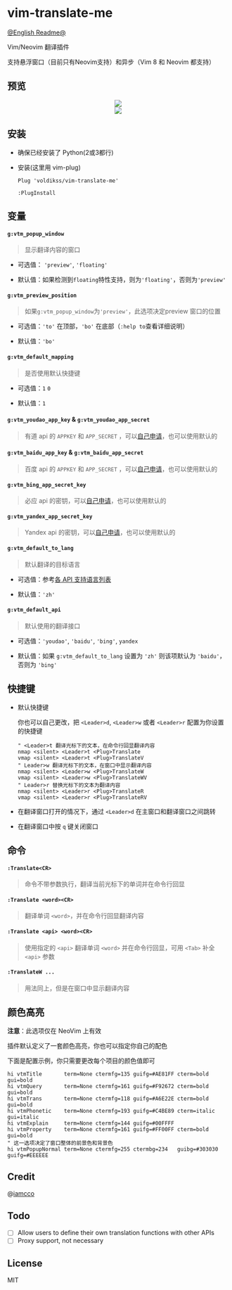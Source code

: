 # vim-translate-me

[@English Readme@](./README_EN.md)

Vim/Neovim 翻译插件

支持悬浮窗口（目前只有Neovim支持）和异步（Vim 8 和 Neovim 都支持）

## 预览

<div align="center">
	<img src="https://user-images.githubusercontent.com/20282795/56863017-aba94280-69e3-11e9-8002-e6ed8e38d02c.gif">
</div>
<div align="center">
	<img src="https://user-images.githubusercontent.com/20282795/56863018-aba94280-69e3-11e9-9c4c-d903a80cb893.gif">
</div>

## 安装
 - 确保已经安装了 Python(2或3都行)

 - 安装(这里用 vim-plug)

    ```vim
    Plug 'voldikss/vim-translate-me'

    :PlugInstall
    ```

## 变量
#### **`g:vtm_popup_window`**

> 显示翻译内容的窗口

- 可选值： `'preview'`, `'floating'`

- 默认值：如果检测到`floating`特性支持，则为`'floating'`，否则为`'preview'`

#### **`g:vtm_preview_position`**

> 如果`g:vtm_popup_window`为`'preview'`，此选项决定preview 窗口的位置

- 可选值：`'to'` 在顶部，`'bo'` 在底部（`:help to`查看详细说明）

- 默认值：`'bo'`

#### **`g:vtm_default_mapping`**

> 是否使用默认快捷键

- 可选值：`1` `0`

- 默认值：`1`

#### **`g:vtm_youdao_app_key`** & **`g:vtm_youdao_app_secret`**

> 有道 api 的 `APPKEY` 和 `APP_SECRET` ，可以[自己申请](https://ai.youdao.com/doc.s#guide)，也可以使用默认的

#### **`g:vtm_baidu_app_key`** & **`g:vtm_baidu_app_secret`**

> 百度 api 的 `APPKEY` 和 `APP_SECRET` ，可以[自己申请](https://api.fanyi.baidu.com/api/trans/product/index)，也可以使用默认的

#### **`g:vtm_bing_app_secret_key`**
  
> 必应 api 的密钥，可以[自己申请](https://docs.microsoft.com/zh-cn/azure/cognitive-services/translator/translator-text-how-to-signup)，也可以使用默认的

#### **`g:vtm_yandex_app_secret_key`**
  
> Yandex api 的密钥，可以[自己申请](https://translate.yandex.com/developers/keys)，也可以使用默认的

#### **`g:vtm_default_to_lang`**
  
> 默认翻译的目标语言

- 可选值：参考[各 API 支持语言列表](https://github.com/voldikss/vim-translate-me/wiki)

- 默认值：`'zh'`

#### **`g:vtm_default_api`**
  
> 默认使用的翻译接口

- 可选值：`'youdao'`, `'baidu'`, `'bing'`, `yandex`

- 默认值：如果 `g:vtm_default_to_lang` 设置为 `'zh'` 则该项默认为 `'baidu'`，否则为 `'bing'`


## 快捷键

- 默认快捷键

    你也可以自己更改，把 `<Leader>d`, `<Leader>w` 或者 `<Leader>r` 配置为你设置的快捷键

    ```vim
    " <Leader>t 翻译光标下的文本，在命令行回显翻译内容
    nmap <silent> <Leader>t <Plug>Translate
    vmap <silent> <Leader>t <Plug>TranslateV
    " Leader>w 翻译光标下的文本，在窗口中显示翻译内容
    nmap <silent> <Leader>w <Plug>TranslateW
    vmap <silent> <Leader>w <Plug>TranslateWV
    " Leader>r 替换光标下的文本为翻译内容
    nmap <silent> <Leader>r <Plug>TranslateR
    vmap <silent> <Leader>r <Plug>TranslateRV
    ```

- 在翻译窗口打开的情况下，通过 `<Leader>d` 在主窗口和翻译窗口之间跳转
- 在翻译窗口中按 `q` 键关闭窗口

## 命令

#### `:Translate<CR>`

> 命令不带参数执行，翻译当前光标下的单词并在命令行回显

#### `:Translate <word><CR>`

> 翻译单词 `<word>`，并在命令行回显翻译内容

#### `:Translate <api> <word><CR>`

> 使用指定的 `<api>` 翻译单词 `<word>` 并在命令行回显，可用 `<Tab>` 补全 `<api>` 参数

#### `:TranslateW ...`

> 用法同上，但是在窗口中显示翻译内容

## 颜色高亮

**注意**：此选项仅在 NeoVim 上有效

插件默认定义了一套颜色高亮，你也可以指定你自己的配色

下面是配置示例，你只需要更改每个项目的颜色值即可
```vim
hi vtmTitle       term=None ctermfg=135 guifg=#AE81FF cterm=bold    gui=bold
hi vtmQuery       term=None ctermfg=161 guifg=#F92672 cterm=bold    gui=bold
hi vtmTrans       term=None ctermfg=118 guifg=#A6E22E cterm=bold    gui=bold
hi vtmPhonetic    term=None ctermfg=193 guifg=#C4BE89 cterm=italic  gui=italic
hi vtmExplain     term=None ctermfg=144 guifg=#00FFFF
hi vtmProperty    term=None ctermfg=161 guifg=#FF00FF cterm=bold    gui=bold
" 这一选项决定了窗口整体的前景色和背景色
hi vtmPopupNormal term=None ctermfg=255 ctermbg=234   guibg=#303030 guifg=#EEEEEE
```


## Credit
@[iamcco](https://github.com/iamcco)

## Todo
- [ ] Allow users to define their own translation functions with other APIs
- [ ] Proxy support, not necessary

## License
MIT
